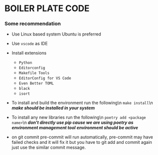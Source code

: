 # BOILER PLATE CODE

### Some recommendation
- Use Linux based system Ubuntu is preferred
- Use `vscode` as IDE
- Install extensions
    - `Python`
    - `Editorconfig`
    - `Makefile Tools`
    - `EditorConfig for VS Code`
    - `Even Better TOML`
    - `black`
    - `isort`

- To install and build the environment run the following\n
    `make install`\n
***make should be installed in your system***

- To install any new libraries run the following\n
    `poetry add <package name>`\n
***don't directly use pip cause we are using poetry as environment management tool***
***environment should be active***

- on git commit pre-commit will run automatically, pre-commit may have failed
checks and it will fix it but you have to git add and commit again just use the
similar commit message.
